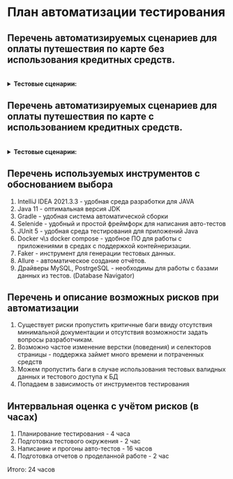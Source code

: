 # План автоматизации тестирования

## Перечень автоматизируемых сценариев для оплаты путешествия по карте без использования кредитных средств.
<br />
<details>
<summary><b>Тестовые сценарии:</b></summary>

**1. Отправка валидной формы с именем на латинице (от 2-х символов)**

*Шаги:*

1. Открыть сайт http://localhost:8080/,
2. Нажать кнопку "Купить",
3. Ввести валидные данные в поле "Номер карты",
4. Ввести валидные данные в поле "Месяц",
5. Ввести валидные данные в поле "Год",
6. Ввести валидные данные в поле "Владелец" на латинице (от 2-х символов),
7. Ввести валидные данные в поле "CVC/CVV".
8. Нажать на кнопку *"Продолжить"*.

*Ожидаемый результат:* Выведено сообщение "Успешно. Заявка отправлена!"

**2. Отправка формы с именем на кириллице (от 2-х символов)**

*Шаги:*

1. Открыть сайт http://localhost:8080/,
2. Нажать кнопку "Купить",
3. Ввести валидные данные в поле "Номер карты",
4. Ввести валидные данные в поле "Месяц",
5. Ввести валидные данные в поле "Год",
6. Ввести данные в поле "Владелец" на кириллице (от 2-х символов),
7. Ввести валидные данные в поле "CVC/CVV".
8. Нажать на кнопку *"Продолжить"*.

*Ожидаемый результат:* Выведено сообщение "Ошибка. Неверный формат"


**3. Отправка пустой формы**

*Шаги:*

1. Открыть сайт http://localhost:8080/,
2. Нажать кнопку "Купить",
3. Нажать на кнопку *"Продолжить"*.

*Ожидаемый результат:* Выведено сообщение "Ошибка! Поля не должны быть пустыми."

**4. Отправка формы c пустым полем "CVC/CVV"**

*Шаги:*

1. Открыть сайт http://localhost:8080/,
2. Нажать кнопку "Купить",
3. Ввести валидные данные в поле "Номер карты",
4. Ввести валидные данные в поле "Месяц",
5. Ввести валидные данные в поле "Год",
6. Ввести валидные данные в поле "Владелец" на латинице (от 2-х символов),
7. Нажать на кнопку *"Продолжить"*.

*Ожидаемый результат:* Выведено сообщение "Ошибка! Введите CVC/CVV код!"

**5. Отправка формы c пустым полем "Владелец"**

*Шаги:*

1. Открыть сайт http://localhost:8080/,
2. Нажать кнопку "Купить",
3. Ввести валидные данные в поле "Номер карты",
4. Ввести валидные данные в поле "Месяц",
5. Ввести валидные данные в поле "Год",
6. Ввести валидные данные в поле "CVC/CVV".
7. Нажать на кнопку *"Продолжить"*.

*Ожидаемый результат:* Выведено сообщение "Ошибка! Введите Имя!"

**6. Отправка формы c пустым полем "Год"**

*Шаги:*

1. Открыть сайт http://localhost:8080/,
2. Нажать кнопку "Купить",
3. Ввести валидные данные в поле "Номер карты",
4. Ввести валидные данные в поле "Месяц",
5. Ввести валидные данные в поле "Владелец" на латинице (от 2-х символов),
6. Ввести валидные данные в поле "CVC/CVV".
7. Нажать на кнопку *"Продолжить"*.

*Ожидаемый результат:* Выведено сообщение "Ошибка! Введите Год!"

**7. Отправка формы c пустым полем "Месяц"**

*Шаги:*

1. Открыть сайт http://localhost:8080/,
2. Нажать кнопку "Купить",
3. Ввести валидные данные в поле "Номер карты",
5. Ввести валидные данные в поле "Год",
6. Ввести валидные данные в поле "Владелец" на латинице (от 2-х символов),
7. Ввести валидные данные в поле "CVC/CVV".
8. Нажать на кнопку *"Продолжить"*.

*Ожидаемый результат:* Выведено сообщение "Ошибка! Введите Месяц!"

**8. Отправка формы с не валидными данными в поле "Номер карты"**

*Шаги:*

1. Открыть сайт http://localhost:8080/,
2. Нажать кнопку "Купить",
3. Ввести не валидные данные в поле "Номер карты",
4. Ввести валидные данные в поле "Месяц",
5. Ввести валидные данные в поле "Год",
6. Ввести валидные данные в поле "Владелец" на латинице (от 2-х символов),
7. Ввести валидные данные в поле "CVC/CVV".
8. Нажать на кнопку *"Продолжить"*.

*Ожидаемый результат:* Выведено сообщение "Ошибка! Проверьте данные еще раз!"

**9. Отправка формы с не валидными данными в поле "CVC/CVV (2х значное число)"**

*Шаги:*

1. Открыть сайт http://localhost:8080/,
2. Нажать кнопку "Купить",
3. Ввести валидные данные в поле "Номер карты",
4. Ввести валидные данные в поле "Месяц",
5. Ввести валидные данные в поле "Год",
6. Ввести валидные данные в поле "Владелец" на латинице (от 2-х символов),
7. Ввести не валидные данные в поле "CVC/CVV" (2х значное число).
8. Нажать на кнопку *"Продолжить"*.

*Ожидаемый результат:* Выведено сообщение "Ошибка! Код CVC/CVV введен неверно!"

**10. Отправка формы с не валидными данными в поле "CVC/CVV ("000")"**

*Шаги:*

1. Открыть сайт http://localhost:8080/,
2. Нажать кнопку "Купить",
3. Ввести валидные данные в поле "Номер карты",
4. Ввести валидные данные в поле "Месяц",
5. Ввести валидные данные в поле "Год",
6. Ввести валидные данные в поле "Владелец" на латинице (от 2-х символов),
7. Ввести не валидные данные в поле "CVC/CVV" ("000").
8. Нажать на кнопку *"Продолжить"*.

*Ожидаемый результат:* Выведено сообщение "Ошибка! Код CVC/CVV введен неверно!"

**11. Отправка формы с не валидными данными в поле "Месяц"**

*Шаги:*

1. Открыть сайт http://localhost:8080/,
2. Нажать кнопку "Купить",
3. Ввести не валидные данные в поле "Месяц",
4. Ввести валидные данные в поле "Год",
5. Ввести валидные данные в поле "Владелец" на латинице (от 2-х символов),
6. Ввести валидные данные в поле "CVC/CVV".
7. Нажать на кнопку *"Продолжить"*.

*Ожидаемый результат:* Выведено сообщение "Ошибка! Проверьте данные еще раз!"

**12. Отправка формы с не валидными данными в поле "Год"**

*Шаги:*

1. Открыть сайт http://localhost:8080/,
2. Нажать кнопку "Купить",
3. Ввести валидные данные в поле "Номер карты",
4. Ввести валидные данные в поле "Месяц",
5. Ввести не валидные данные в поле "Год",
6. Ввести валидные данные в поле "Владелец" на латинице (от 2-х символов),
7. Ввести валидные данные в поле "CVC/CVV".
8. Нажать на кнопку *"Продолжить"*.

*Ожидаемый результат:* Выведено сообщение "Ошибка! Проверьте данные еще раз!"

**13. Отправка формы с данными номера карты сгенерированными случайно**

*Шаги:*

1. Открыть сайт http://localhost:8080/,
2. Нажать кнопку "Купить",
3. Ввести случайно сгенерированные данные в поле "Номер карты",
4. Ввести валидные данные в поле "Месяц",
5. Ввести валидные данные в поле "Год",
6. Ввести валидные данные в поле "Владелец" на латинице(от 2-х символов),
7. Ввести валидные данные в поле "CVC/CVV".
8. Нажать на кнопку *"Продолжить"*.

*Ожидаемый результат:* Выведено сообщение "Ошибка! Проверьте данные еще раз!"

**14. Отправка формы с данными в поле имени владельца сгенерированными случайно**

*Шаги:*

1. Открыть сайт http://localhost:8080/,
2. Нажать кнопку "Купить",
3. Ввести валидные данные в поле "Номер карты",
4. Ввести валидные данные в поле "Месяц",
5. Ввести валидные данные в поле "Год",
6. Ввести сгенерированные случайно данные в поле "Владелец" на латинице (от 2-х символов),
7. Ввести валидные данные в поле "CVC/CVV".
8. Нажать на кнопку *"Продолжить"*.

*Ожидаемый результат:* Выведено сообщение "Ошибка! Проверьте данные еще раз!"

</details>

## Перечень автоматизируемых сценариев для оплаты путешествия по карте c использованием кредитных средств.

<br />
<details>
<summary><b>Тестовые сценарии:</b></summary>

**1. Отправка валидной формы с именем на латинице (от 2-х символов)**

*Шаги:*

1. Открыть сайт http://localhost:8080/,
2. Нажать кнопку "Купить в кредит",
3. Ввести валидные данные в поле "Номер карты",
4. Ввести валидные данные в поле "Месяц",
5. Ввести валидные данные в поле "Год",
6. Ввести валидные данные в поле "Владелец" на латинице (от 2-х символов),
7. Ввести валидные данные в поле "CVC/CVV".
8. Нажать на кнопку *"Продолжить"*.

*Ожидаемый результат:* Выведено сообщение "Успешно. Заявка отправлена!"

**2. Отправка формы с именем на кириллице (от 2-х символов)**

*Шаги:*

1. Открыть сайт http://localhost:8080/,
2. Нажать кнопку "Купить в кредит",
3. Ввести валидные данные в поле "Номер карты",
4. Ввести валидные данные в поле "Месяц",
5. Ввести валидные данные в поле "Год",
6. Ввести данные в поле "Владелец" на кириллице (от 2-х символов),
7. Ввести валидные данные в поле "CVC/CVV".
8. Нажать на кнопку *"Продолжить"*.

*Ожидаемый результат:* Выведено сообщение "Ошибка. Неверный формат"



**3. Отправка пустой формы**

*Шаги:*

1. Открыть сайт http://localhost:8080/,
2. Нажать кнопку "Купить в кредит",
3. Нажать на кнопку *"Продолжить"*.

*Ожидаемый результат:* Выведено сообщение "Ошибка! Поля не должны быть пустыми!"

**4. Отправка формы c пустым полем "CVC/CVV"**

*Шаги:*

1. Открыть сайт http://localhost:8080/,
2. Нажать кнопку "Купить в кредит",
3. Ввести валидные данные в поле "Номер карты",
4. Ввести валидные данные в поле "Месяц",
5. Ввести валидные данные в поле "Год",
6. Ввести валидные данные в поле "Владелец" на латинице (от 2-х символов),
7. Нажать на кнопку *"Продолжить"*.

*Ожидаемый результат:* Выведено сообщение "Ошибка! Введите CVC/CVV код!"

**5. Отправка формы c пустым полем "Владелец"**

*Шаги:*

1. Открыть сайт http://localhost:8080/,
2. Нажать кнопку "Купить в кредит",
3. Ввести валидные данные в поле "Номер карты",
4. Ввести валидные данные в поле "Месяц",
5. Ввести валидные данные в поле "Год",
6. Ввести валидные данные в поле "CVC/CVV".
7. Нажать на кнопку *"Продолжить"*.

*Ожидаемый результат:* Выведено сообщение "Ошибка! Введите Имя!"

**6. Отправка формы c пустым полем "Год"**

*Шаги:*

1. Открыть сайт http://localhost:8080/,
2. Нажать кнопку "Купить в кредит",
3. Ввести валидные данные в поле "Номер карты",
4. Ввести валидные данные в поле "Месяц",
5. Ввести валидные данные в поле "Владелец" на латинице (от 2-х символов),
6. Ввести валидные данные в поле "CVC/CVV".
7. Нажать на кнопку *"Продолжить"*.

*Ожидаемый результат:* Выведено сообщение "Ошибка! Введите Год!"

**7. Отправка формы c пустым полем "Месяц"**

*Шаги:*

1. Открыть сайт http://localhost:8080/,
2. Нажать кнопку "Купить в кредит",
3. Ввести валидные данные в поле "Номер карты",
5. Ввести валидные данные в поле "Год",
6. Ввести валидные данные в поле "Владелец" на латинице (от 2-х символов),
7. Ввести валидные данные в поле "CVC/CVV".
8. Нажать на кнопку *"Продолжить"*.

*Ожидаемый результат:* Выведено сообщение "Ошибка! Введите Месяц!"

**8. Отправка формы с не валидными данными в поле "Номер карты"**

*Шаги:*

1. Открыть сайт http://localhost:8080/,
2. Нажать кнопку "Купить в кредит",
3. Ввести не валидные данные в поле "Номер карты",
4. Ввести валидные данные в поле "Месяц",
5. Ввести валидные данные в поле "Год",
6. Ввести валидные данные в поле "Владелец" на латинице (от 2-х символов),
7. Ввести валидные данные в поле "CVC/CVV".
8. Нажать на кнопку *"Продолжить"*.

*Ожидаемый результат:* Выведено сообщение "Ошибка! Проверьте данные еще раз!"

**9. Отправка формы с не валидными данными в поле "CVC/CVV" (2х значное число)**

*Шаги:*

1. Открыть сайт http://localhost:8080/,
2. Нажать кнопку "Купить в кредит",
3. Ввести валидные данные в поле "Номер карты",
4. Ввести валидные данные в поле "Месяц",
5. Ввести валидные данные в поле "Год",
6. Ввести валидные данные в поле "Владелец" на латинице (от 2-х символов),
7. Ввести не валидные данные в поле "CVC/CVV" (2х значное число).
8. Нажать на кнопку *"Продолжить"*.

*Ожидаемый результат:* Выведено сообщение "Ошибка! Код CVC/CVV введен неверно!"

**10. Отправка формы с не валидными данными в поле "CVC/CVV ("000")"**

*Шаги:*

1. Открыть сайт http://localhost:8080/,
2. Нажать кнопку "Купить в кредит",
3. Ввести валидные данные в поле "Номер карты",
4. Ввести валидные данные в поле "Месяц",
5. Ввести валидные данные в поле "Год",
6. Ввести валидные данные в поле "Владелец" на латинице (от 2-х символов),
7. Ввести не валидные данные в поле "CVC/CVV" ("000").
8. Нажать на кнопку *"Продолжить"*.

*Ожидаемый результат:* Выведено сообщение "Ошибка! Код CVC/CVV введен неверно!"

**11. Отправка формы с не валидными данными в поле "Месяц"**

*Шаги:*

1. Открыть сайт http://localhost:8080/,
2. Нажать кнопку "Купить в кредит",
3. Ввести валидные данные в поле "Номер карты",
4. Ввести не валидные данные в поле "Месяц",
5. Ввести валидные данные в поле "Год",
6. Ввести валидные данные в поле "Владелец" на латинице (от 2-х символов),
7. Ввести валидные данные в поле "CVC/CVV".
8. Нажать на кнопку *"Продолжить"*.

*Ожидаемый результат:* Выведено сообщение "Ошибка! Проверьте данные еще раз!"

**12. Отправка формы с не валидными данными в поле "Год"**

*Шаги:*

1. Открыть сайт http://localhost:8080/,
2. Нажать кнопку "Купить в кредит",
3. Ввести валидные данные в поле "Номер карты",
4. Ввести валидные данные в поле "Месяц",
5. Ввести не валидные данные в поле "Год",
6. Ввести валидные данные в поле "Владелец" на латинице (от 2-х символов),
7. Ввести валидные данные в поле "CVC/CVV".
8. Нажать на кнопку *"Продолжить"*.

*Ожидаемый результат:* Выведено сообщение "Ошибка! Проверьте данные еще раз!"

**13. Отправка формы с данными номера карты сгенерированными случайно**

*Шаги:*

1. Открыть сайт http://localhost:8080/,
2. Нажать кнопку "Купить в кредит",
3. Ввести случайно сгенерированные данные в поле "Номер карты",
4. Ввести валидные данные в поле "Месяц",
5. Ввести валидные данные в поле "Год",
6. Ввести валидные данные в поле "Владелец" на латинице (от 2-х символов),
7. Ввести не валидные данные в поле "CVC/CVV".
8. Нажать на кнопку *"Продолжить"*.

*Ожидаемый результат:* Выведено сообщение "Ошибка! Проверьте данные еще раз!"

**14. Отправка формы с данными в поле имени владельца сгенерированными случайно**

*Шаги:*

1. Открыть сайт http://localhost:8080/,
2. Нажать кнопку "Купить в кредит",
3. Ввести валидные данные в поле "Номер карты",
4. Ввести валидные данные в поле "Месяц",
5. Ввести валидные данные в поле "Год",
6. Ввести сгенерированные случайно данные в поле "Владелец" на латинице (от 2-х символов),
7. Ввести валидные данные в поле "CVC/CVV".
8. Нажать на кнопку *"Продолжить"*.

*Ожидаемый результат:* Выведено сообщение "Ошибка! Проверьте данные еще раз!"
</details>

## Перечень используемых инструментов с обоснованием выбора

1. IntelliJ IDEA 2021.3.3 - удобная среда разработки для JAVA
2. Java 11 - оптимальная версия JDK
3. Gradle - удобная система автоматической сборки
4. Selenide - удобный и простой фреймфорк для написания авто-тестов
5. JUnit 5 - удобная среда тестирования для приложений Java
6. Docker ч\з docker compose - удобное ПО для работы с приложениями в средах с поддержкой контейнеризации.
7. Faker - инструмент для генерации тестовых данных.
8. Allure - автоматическое создание отчётов.
9. Драйверы MySQL, PostrgeSQL - необходимы для работы с базами данных из тестов. (Database Navigator)

## Перечень и описание возможных рисков при автоматизации

1. Существует риски пропустить критичные баги ввиду отсутствия минимальной документации и отсутствия возможности задать вопросы разработчикам.
2. Возможно частое изменение верстки (поведения) и селекторов страницы - поддержка займет много времени и потраченных средств
3. Можем пропустить баги в случае использования тестовых валидных данных и тестового доступа к БД
4. Попадаем в зависимость от инструментов тестирования

## Интервальная оценка с учётом рисков (в часах)

1. Планирование тестирования - 4 часа
2. Подготовка тестового окружения - 2 час
3. Написание и прогоны авто-тестов - 16 часов
4. Подготовка отчетов о проделанной работе - 2 час

Итого: 24 часов

